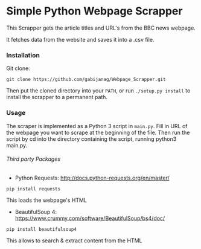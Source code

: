 # Simple Python Webpage Scrapper

This Scrapper gets the article titles and URL's from the BBC news webpage.

It fetches data from the website and saves it into a .csv file.

### Installation

Git clone:
```
git clone https://github.com/gabijanag/Webpage_Scrapper.git
```
Then put the cloned directory into your ```PATH```, or run ```./setup.py install``` to install the scrapper to a permanent path.

### Usage

The scraper is implemented as a Python 3 script in ```main.py```. 
Fill in URL of the webpage you want to scrape at the beginning of the file. 
Then run the script by cd into the directory containing the script, running python3 main.py.


###### Third party Packages
* Python Requests: http://docs.python-requests.org/en/master/
```
pip install requests
```
This loads the webpage's HTML

* BeautifulSoup 4: https://www.crummy.com/software/BeautifulSoup/bs4/doc/
```
pip install beautifulsoup4
```
This allows to search & extract content from the HTML 
